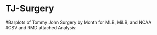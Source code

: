 # TJ-Surgery
#Barplots of Tommy John Surgery by Month for MLB, MiLB, and NCAA
#CSV and RMD attached
Analysis: 
